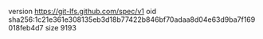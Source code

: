 version https://git-lfs.github.com/spec/v1
oid sha256:1c21e361e308135eb3d18b77422b846bf70adaa8d04e63d9ba7f169018feb4d7
size 9193
